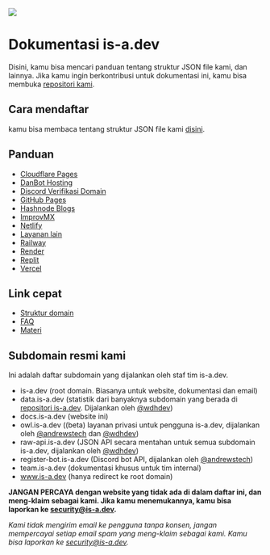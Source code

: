 ![](../media/banner.png)

# Dokumentasi is-a.dev
Disini, kamu bisa mencari panduan tentang struktur JSON file kami, dan lainnya. Jika kamu ingin berkontribusi untuk dokumentasi ini, kamu bisa membuka [repositori kami](https://github.com/is-a-dev/docs).

## Cara mendaftar
kamu bisa membaca tentang struktur JSON file kami [disini](domain-structure).

## Panduan
- [Cloudflare Pages](guides/cloudflare-pages)
- [DanBot Hosting](guides/dbh)
- [Discord Verifikasi Domain](guides/discord-verification)
- [GitHub Pages](guides/github-pages)
- [Hashnode Blogs](guides/hashnode)
- [ImprovMX](guides/improvmx)
- [Netlify](guides/netlify)
- [Layanan lain](guides/other)
- [Railway](guides/railway)
- [Render](guides/render)
- [Replit](guides/replit)
- [Vercel](guides/vercel)

## Link cepat
 - [Struktur domain](domain-structure)
 - [FAQ](faq)
 - [Materi](resources)

## Subdomain resmi kami
Ini adalah daftar subdomain yang dijalankan oleh staf tim is-a.dev.

- is-a.dev (root domain. Biasanya untuk website, dokumentasi dan email)
- data.is-a.dev (statistik dari banyaknya subdomain yang berada di [repositori is-a.dev](https://github.com/is-a-dev/register). Dijalankan oleh [@wdhdev](https://github.com/wdhdev))
- docs.is-a.dev (website ini)
- owl.is-a.dev ((beta) layanan privasi untuk pengguna is-a.dev, dijalankan oleh [@andrewstech](https://github.com/andrewstech) dan [@wdhdev](https://github.com/wdhdev))
- raw-api.is-a.dev (JSON API secara mentahan untuk semua subdomain is-a.dev, dijalankan oleh [@wdhdev](https://github.com/wdhdev))
- register-bot.is-a.dev (Discord bot API, dijalankan oleh [@andrewstech](https://github.com/andrewstech))
- team.is-a.dev (dokumentasi khusus untuk tim internal)
- www.is-a.dev (hanya redirect ke root domain)

**JANGAN PERCAYA dengan website yang tidak ada di dalam daftar ini, dan meng-klaim sebagai kami. Jika kamu menemukannya, kamu bisa laporkan ke [security@is-a.dev](mailto:security@is-a.dev).**

*Kami tidak mengirim email ke pengguna tanpa konsen, jangan mempercayai setiap email spam yang meng-klaim sebagai kami. Kamu bisa laporkan ke [security@is-a.dev](mailto:security@is-a.dev).*
